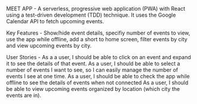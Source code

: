 MEET APP - A serverless, progressive web application (PWA) with React using a test-driven development (TDD) technique. It uses the Google Calendar API to fetch upcoming events.

Key Features - 
Show/hide event details, specifiy number of events to view, use the app while offline, add a short to home screen, filter events by city and view upcoming events by city.

User Stories - 
As a a user, I should be able to click on an event and expand it to see the details of that event.
As a user, I should be able to select a number of events I want to see, so I can easily manage the number of events I see at one time.
As a user, I should be able to check the app while offline to see the details of events when not connected
As a user, I should be able to view upcoming events organized by location (which city the events are in).
